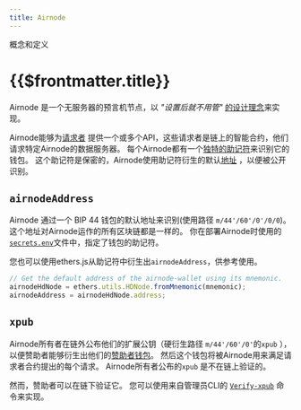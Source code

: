 ```yaml
---
title: Airnode
---
```


<TitleSpan>概念和定义</TitleSpan>

# {{$frontmatter.title}}

<VersionWarning/>

<TocHeader /> <TOC class="table-of-contents" :include-level="[2,3]" />

Airnode 是一个无服务器的预言机节点，以 _"设置后就不用管"_ [的设计理念](../grp-providers/airnode/design-philosophy.md)来实现。

<!-- TODO: Link why should you use Airnode -->

Airnode能够为[请求者](./requester.md) 提供一个或多个API，这些请求者是链上的智能合约，他们请求特定Airnode的数据服务器。 每个Airnode都有一个[独特的助记符](../grp-providers/guides/build-an-airnode/configuring-airnode.md#airnodewalletmnemonic)来识别它的钱包。 这个助记符是保密的，Airnode使用助记符衍生的默认[地址](airnode.md#airnodeaddress) ，以便被公开识别。

## `airnodeAddress`

Airnode 通过一个 BIP 44 钱包的默认地址来识别(使用路径 `m/44'/60'/0'/0/0`)。 这个地址对Airnode运作的所有区块链都是一样的。 你在部署Airnode时使用的[`secrets.env`](../grp-providers/guides/build-an-airnode/configuring-airnode.md#creating-secrets-env)文件中，指定了钱包的助记符。

您也可以使用ethers.js从助记符中衍生出`airnodeAddress`，供参考使用。

<!-- TODO: This should probably be supported in the admin CLI package -->

```js
// Get the default address of the airnode-wallet using its mnemonic.
airnodeHdNode = ethers.utils.HDNode.fromMnemonic(mnemonic);
airnodeAddress = airnodeHdNode.address;
```

## `xpub`

Airnode所有者在链外公布他们的扩展公钥（硬衍生路径 `m/44'/60'/0'`的`xpub` ），以便赞助者能够衍生出他们的[赞助者钱包](sponsor.md#sponsorwallet)。 然后这个钱包将被Airnode用来满足请求者合约提出的每个请求。 Airnode所有者公布的`xpub` 是不在链上验证的。

然而，赞助者可以在链下验证它。 您可以使用来自管理员CLI的 [`Verify-xpub`](../reference/packages/admin-cli.md#verify-airnode-xpub) 命令来实现。
